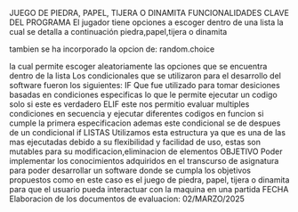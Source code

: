 JUEGO DE PIEDRA, PAPEL, TIJERA O DINAMITA
FUNCIONALIDADES CLAVE DEL PROGRAMA
El jugador tiene opciones a escoger dentro de una lista la cual se detalla a continuación
piedra,papel,tijera o dinamita

tambien se ha incorporado la opcion de:
random.choice

la cual permite escoger aleatoriamente las opciones que se encuentra dentro de la lista
Los condicionales que se utilizaron para el desarrollo del software fueron los siguientes:
IF
Que fue utilizado para tomar desiciones basadas en condiciones especificas lo que le permite ejecutar un codigo solo si este es verdadero
ELIF
este nos permitio evaluar multiples condiciones en secuencia y ejecutar diferentes codigos en funcion si cumple la primera especificacion ademas este condicional se de despues de un condicional if
LISTAS
Utilizamos esta estructura ya que es una de las mas ejecutadas debido a su flexibilidad y facilidad de uso, estas son mutables para su modificacion,eliminacion de elementos
OBJETIVO
Poder implementar los conocimientos adquiridos en el transcurso de asignatura para poder desarrollar un software donde se cumpla los objetivos propuestos como en este caso es el juego de piedra, papel, tijera o dinamita para que el usuario pueda interactuar con la maquina en una partida
FECHA
Elaboracion de los documentos de evaluacion:
02/MARZO/2025
